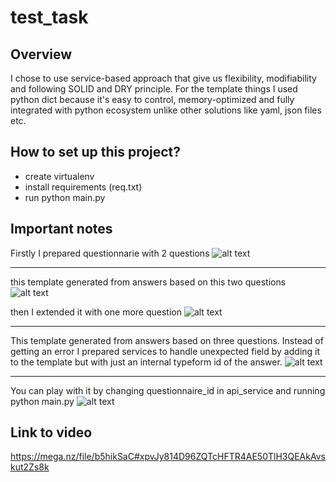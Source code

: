 # test_task
## Overview
I chose to use service-based approach that give us flexibility, modifiability and following SOLID and DRY principle.
For the template things I used python dict because it's easy to control, memory-optimized and fully integrated with python ecosystem unlike other solutions like yaml, json files etc.


## How to set up this project?
- create virtualenv
- install requirements (req.txt)
- run python main.py 

## Important notes
Firstly I prepared questionnarie with 2 questions
![alt text](https://i.imgur.com/BS11f69.png)

---

this template generated from answers based on this two questions
![alt text](https://i.imgur.com/vh5zqeK.png)


then I extended it with one more question
![alt text](https://i.imgur.com/6Q3CzCd.png)

---

This template generated from answers based on three questions. Instead of getting an error I prepared services to handle unexpected field by adding it to the template but with just an internal typeform id of the answer.
![alt text](https://i.imgur.com/2DymRMf.png)

---

You can play with it by changing questionnaire_id in api_service and running python main.py
![alt text](https://i.imgur.com/KXbq7YQ.png)

## Link to video
https://mega.nz/file/b5hikSaC#xpvJy814D96ZQTcHFTR4AE50TlH3QEAkAvskut2Zs8k
